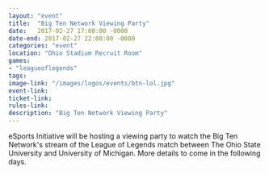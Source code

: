 ```yaml
---
layout: "event"
title:  "Big Ten Network Viewing Party"
date:   2017-02-27 17:00:00 -0000
date-end: 2017-02-27 22:00:00 -0000
categories: "event"
location: "Ohio Stadium Recruit Room"
games:
- "leagueoflegends"
tags:
image-link: "/images/logos/events/btn-lol.jpg"
event-link: 
ticket-link: 
rules-link: 
description: "Big Ten Network Viewing Party"
---
```


eSports Initiative will be hosting a viewing party to watch the Big Ten Network's stream of the League of Legends match between The Ohio State University and University of Michigan.  More details to come in the following days.